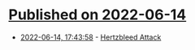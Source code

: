# [Published on 2022-06-14](index.md)

* [2022-06-14, 17:43:58](https://news.ycombinator.com/item?id=31743110) - [Hertzbleed Attack](https://www.hertzbleed.com/)
